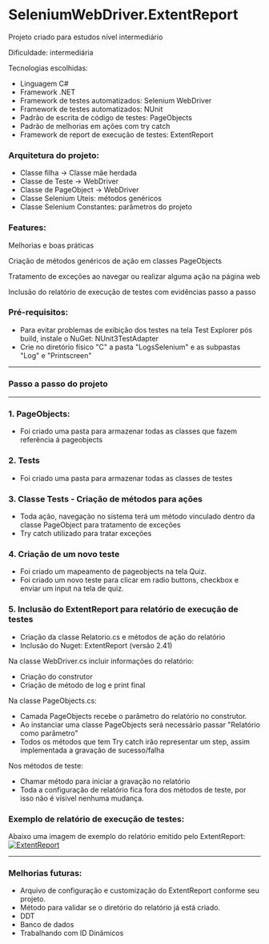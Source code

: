# SeleniumWebDriver.ExtentReport

Projeto criado para estudos nível intermediário

Dificuldade: intermediária

Tecnologias escolhidas:
- Linguagem C#
- Framework .NET
- Framework de testes automatizados: Selenium WebDriver
- Framework de testes automatizados: NUnit
- Padrão de escrita de código de testes: PageObjects
- Padrão de melhorias em ações com try catch
- Framework de report de execução de testes: ExtentReport

### Arquitetura do projeto:

- Classe filha -> Classe mãe herdada
- Classe de Teste -> WebDriver
- Classe de PageObject -> WebDriver
- Classe Selenium Uteis: métodos genéricos
- Classe Selenium Constantes: parâmetros do projeto

### Features:

Melhorias e boas práticas

Criação de métodos genéricos de ação em classes PageObjects

Tratamento de exceções ao navegar ou realizar alguma ação na página web

Inclusão do relatório de execução de testes com evidências passo a passo

### Pré-requisitos:

- Para evitar problemas de exibição dos testes na tela Test Explorer pós build, instale o NuGet: NUnit3TestAdapter
- Crie no diretório físico "C" a pasta "LogsSelenium" e as subpastas "Log" e "Printscreen"

**************************
### Passo a passo do projeto
**************************
### 1. PageObjects: 
* Foi criado uma pasta para armazenar todas as classes que fazem referência á pageobjects

### 2. Tests
* Foi criado uma pasta para armazenar todas as classes de testes

### 3. Classe Tests - Criação de métodos para ações
* Toda ação, navegação no sistema terá um método vinculado dentro da classe PageObject para tratamento de exceções
* Try catch utilizado para tratar exceções

### 4. Criação de um novo teste
* Foi criado um mapeamento de pageobjects na tela Quiz.
* Foi criado um novo teste para clicar em radio buttons, checkbox e enviar um input na tela de quiz.

### 5. Inclusão do ExtentReport para relatório de execução de testes
* Criação da classe Relatorio.cs e métodos de ação do relatório
* Inclusão do Nuget: ExtentReport (versão 2.41)

Na classe WebDriver.cs incluir informações do relatório:
* Criação do construtor
* Criação de método de log e print final

Na classe PageObjects.cs:
* Camada PageObjects recebe o parâmetro do relatório no construtor.
* Ao instanciar uma classe PageObjects será necessário passar "Relatório como parâmetro"
* Todos os métodos que tem Try catch irão representar um step, assim implementada a gravação de sucesso/falha

Nos métodos de teste:
* Chamar método para iniciar a gravação no relatório
* Toda a configuração de relatório fica fora dos métodos de teste, por isso não é vísivel nenhuma mudança.

### Exemplo de relatório de execução de testes:
Abaixo uma imagem de exemplo do relatório emitido pelo ExtentReport:
[![ExtentReport](http://i.imgur.com/iAstOMp.png)](http://extentreports.com/)

***
### Melhorias futuras:
* Arquivo de configuração e customização do ExtentReport conforme seu projeto.
* Método para validar se o diretório do relatório já está criado.
* DDT
* Banco de dados
* Trabalhando com ID Dinâmicos

